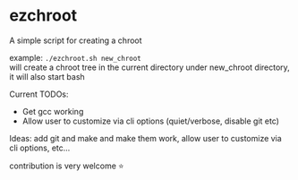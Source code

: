 # ezchroot
A simple script for creating a chroot

example: `./ezchroot.sh new_chroot`  
will create a chroot tree in the current directory under new_chroot directory, it will also start bash


Current TODOs:
  - Get gcc working
  - Allow user to customize via cli options (quiet/verbose, disable git etc)

Ideas: add git and make and make them work, allow user to customize via cli options, etc...

contribution is very welcome :star:
